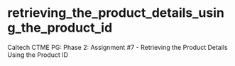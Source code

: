# retrieving_the_product_details_using_the_product_id
Caltech CTME PG: Phase 2: Assignment #7 - Retrieving the Product Details Using the Product ID

